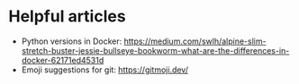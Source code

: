 # Helpful articles

- Python versions in
  Docker: https://medium.com/swlh/alpine-slim-stretch-buster-jessie-bullseye-bookworm-what-are-the-differences-in-docker-62171ed4531d
- Emoji suggestions for git: https://gitmoji.dev/

